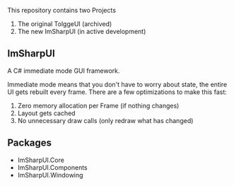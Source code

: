 This repository contains two Projects
1. The original TolggeUI (archived)
2. The new ImSharpUI (in active development)

## ImSharpUI
A C# immediate mode GUI framework.

Immediate mode means that you don't have to worry about state, the entire UI gets rebuilt every frame.
There are a few optimizations to make this fast:
1. Zero memory allocation per Frame (if nothing changes)
2. Layout gets cached
3. No unnecessary draw calls (only redraw what has changed)

## Packages
- ImSharpUI.Core
- ImSharpUI.Components
- ImSharpUI.Windowing
